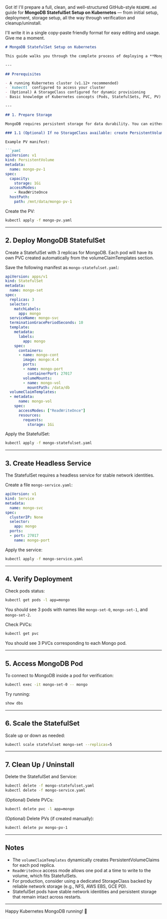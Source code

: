 Got it! I'll prepare a full, clean, and well-structured GitHub-style `README.md` guide for **MongoDB StatefulSet Setup on Kubernetes** — from initial setup, deployment, storage setup, all the way through verification and cleanup/uninstall.

I'll write it in a single copy-paste friendly format for easy editing and usage. Give me a moment.

```markdown
# MongoDB StatefulSet Setup on Kubernetes

This guide walks you through the complete process of deploying a **MongoDB StatefulSet** on Kubernetes with persistent storage using `PersistentVolumeClaims` (PVCs). It covers everything from initial setup, storage configuration, deployment, verification, and cleanup.

---

## Prerequisites

- A running Kubernetes cluster (v1.12+ recommended)
- `kubectl` configured to access your cluster
- (Optional) A StorageClass configured for dynamic provisioning
- Basic knowledge of Kubernetes concepts (Pods, StatefulSets, PVC, PV)

---

## 1. Prepare Storage

MongoDB requires persistent storage for data durability. You can either use a StorageClass for dynamic provisioning or create PersistentVolumes (PVs) manually.

### 1.1 (Optional) If no StorageClass available: create PersistentVolume manually

Example PV manifest:

```yaml
apiVersion: v1
kind: PersistentVolume
metadata:
  name: mongo-pv-1
spec:
  capacity:
    storage: 1Gi
  accessModes:
    - ReadWriteOnce
  hostPath:
    path: /mnt/data/mongo-pv-1
```

Create the PV:

```bash
kubectl apply -f mongo-pv.yaml
```

---

## 2. Deploy MongoDB StatefulSet

Create a StatefulSet with 3 replicas for MongoDB. Each pod will have its own PVC created automatically from the volumeClaimTemplates section.

Save the following manifest as `mongo-statefulset.yaml`:

```yaml
apiVersion: apps/v1
kind: StatefulSet
metadata:
  name: mongo-set
spec:
  replicas: 3
  selector:
    matchLabels:
      app: mongo
  serviceName: mongo-svc
  terminationGracePeriodSeconds: 10
  template:
    metadata:
      labels:
        app: mongo
    spec:
      containers:
      - name: mongo-cont
        image: mongo:4.4
        ports:
        - name: mongo-port
          containerPort: 27017
        volumeMounts:
        - name: mongo-vol
          mountPath: /data/db
  volumeClaimTemplates:
  - metadata:
      name: mongo-vol
    spec:
      accessModes: ["ReadWriteOnce"]
      resources:
        requests:
          storage: 1Gi
```

Apply the StatefulSet:

```bash
kubectl apply -f mongo-statefulset.yaml
```

---

## 3. Create Headless Service

The StatefulSet requires a headless service for stable network identities.

Create a file `mongo-service.yaml`:

```yaml
apiVersion: v1
kind: Service
metadata:
  name: mongo-svc
spec:
  clusterIP: None
  selector:
    app: mongo
  ports:
  - port: 27017
    name: mongo-port
```

Apply the service:

```bash
kubectl apply -f mongo-service.yaml
```

---

## 4. Verify Deployment

Check pods status:

```bash
kubectl get pods -l app=mongo
```

You should see 3 pods with names like `mongo-set-0`, `mongo-set-1`, and `mongo-set-2`.

Check PVCs:

```bash
kubectl get pvc
```

You should see 3 PVCs corresponding to each Mongo pod.

---

## 5. Access MongoDB Pod

To connect to MongoDB inside a pod for verification:

```bash
kubectl exec -it mongo-set-0 -- mongo
```

Try running:

```js
show dbs
```

---

## 6. Scale the StatefulSet

Scale up or down as needed:

```bash
kubectl scale statefulset mongo-set --replicas=5
```

---

## 7. Clean Up / Uninstall

Delete the StatefulSet and Service:

```bash
kubectl delete -f mongo-statefulset.yaml
kubectl delete -f mongo-service.yaml
```

(Optional) Delete PVCs:

```bash
kubectl delete pvc -l app=mongo
```

(Optional) Delete PVs (if created manually):

```bash
kubectl delete pv mongo-pv-1
```

---

## Notes

- The `volumeClaimTemplates` dynamically creates PersistentVolumeClaims for each pod replica.
- `ReadWriteOnce` access mode allows one pod at a time to write to the volume, which fits StatefulSets.
- For production, consider using a dedicated StorageClass backed by reliable network storage (e.g., NFS, AWS EBS, GCE PD).
- StatefulSet pods have stable network identities and persistent storage that remain intact across restarts.


---

Happy Kubernetes MongoDB running! 🚀
```
